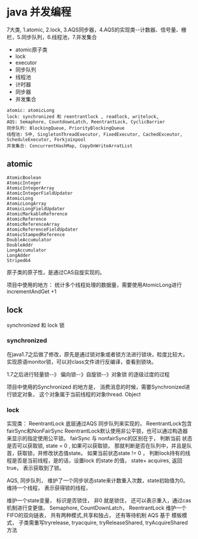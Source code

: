 # java 并发编程
7大类, 1.atomic, 2.lock, 3.AQS同步器，4.AQS的实现类--计数器、信号量、栅栏，5.同步队列，6.线程池，7.并发集合
-   atomic原子类
-   lock
-   executor
-   同步队列
-   线程池
-   计时器
-   同步器
-   并发集合

```text
atomic: atomicLong
lock: synchronized 和 reentrantlock , readlock, writelock,
AQS: Semaphore, CountdownLatch, ReentrantLock, CyclicBarrier
同步队列: BlockingQueue, PriorityBlockingQueue
线程池: 5中, SingletonThreadExecutor, FixedExecutor, CachedExceutor, ScheduleExecutor, Forkjoinpool
并发集合: ConcurrentHashMap, CopyOnWriteArratList
```

## atomic
```text
AtomicBoolean
AtomicInteger
AtomicIntegerArray
AtomicIntegerFieldUpdater
AtomicLong
AtomicLongArray
AtomicLongFieldUpdater
AtomicMarkableReference
AtomicReference
AtomicReferenceArray
AtomicReferenceFieldUpdater
AtomicStampedReference
DoubleAccumulator
DoubleAddr
LongAccumulator
LongAdder
Striped64
```

原子类的原子性，是通过CAS自旋实现的。

项目中使用的地方： 统计多个线程处理的数据量，需要使用AtomicLong进行incrementAndGet +1

## lock
synchronized 和 lock 锁

### synchronized 
在java1.7之后做了修改，原先是通过锁对象或者锁方法进行锁块，粒度比较大，
实现原语monitor锁，可以对class文件进行反编译，查看到锁块。

1.7之后进行轻量锁--》 偏向锁--》自旋锁--》对象锁 的逐级过度的过程

项目中使用的Synchronized 的地方是， 消费消息的时候，需要Synchronized进行锁定对象， 这个对象属于当前线程的对象thread.  Object

### lock
实现类： ReentrantLock 
底层通过AQS 同步队列来实现的， ReentrantLock包含fairSync和NonFairSync
ReentrantLock默认使用非公平锁，也可以通过构造器来显示的指定使用公平锁。
fairSync 与 nonfairSync的区别在于，
 判断当前 状态是否可以获取锁, state = 0 , 如果可以获取锁，
 那就判断是否在队列中，并且是队首，获取锁，并修改状态值state。
如果当前状态state != 0 ， 判断lock持有的线程是否是当前线程，是的话，设置lock 的state 的值，
 state+ acquires, 返回true， 表示获取到了锁。


AQS, 同步队列，  维护了一个同步状态state来计数重入次数，state初始值为0。维持一个线程， 表示获得锁的线程，  

维护一个state变量， 标识是否锁住， 非0 就是锁住， 还可以表示重入，通过cas机制进行变更值， Semaphore, CountDownLatch， ReentrantLock
维护一个 FIFO的双向链表， 共有两种模式,共享和独占， 还有等待机制
AQS 基于 模板模式， 子类需重写tryrelease, tryacquire, tryReleaseShared, tryAcquireShared方法

### 



